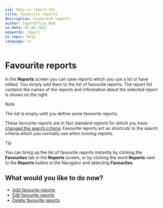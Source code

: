 ```yaml
---
uid: help-sv-report-fav
title: Favourite reports
description: Favourite reports
author: SuperOffice RnD
so.date: 07.04.2022
keywords: report
so.topic: help
language: sv
---
```


# Favourite reports

In the **Reports** screen you can save reports which you use a lot or have edited. You simply add them to the list of favourite reports. The report list contains the names of the reports and information about the selected report is shown on the right.

> [!NOTE]
> The list is empty until you define some favourite reports.

These favourite reports are in fact standard reports for which you have [changed the search criteria][4]. Favourite reports act as shortcuts to the search criteria which you normally use when running reports.

> [!TIP]
> You can bring up the list of favourite reports instantly by clicking the **Favourites** tab in the **Reports** screen, or by clicking the word **Reports** next to the **Reports** button in the Navigator and selecting **Favourites**.

## What would you like to do now?

* [Add favourite reports][1]
* [Edit favourite reports][2]
* [Delete favourite reports][3]

<!-- Referenced links -->
[1]: add.md
[2]: edit.md
[3]: delete.md
[4]: ../search-criteria/edit.md

<!-- Referenced images -->

